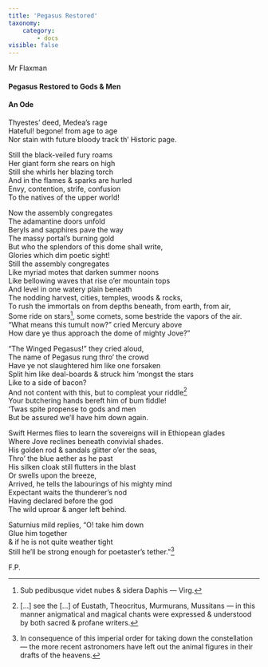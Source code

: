 ```yaml
---
title: 'Pegasus Restored'
taxonomy:
    category:
        - docs
visible: false
---
```


<div class="author">Mr Flaxman</div>

#### Pegasus Restored to Gods & Men  
  
#### An Ode  
  
Thyestes’ deed, Medea’s rage  
Hateful! begone! from age to age  
Nor stain with future bloody track th’ Historic page.  
  
Still the black-veiled fury roams  
Her giant form she rears on high  
Still she whirls her blazing torch  
And in the flames & sparks are hurled  
Envy, contention, strife, confusion  
To the natives of the upper world!  
  
Now the assembly congregates  
The adamantine doors unfold  
Beryls and sapphires pave the way  
The massy portal’s burning gold  
But who the splendors of this dome shall write,  
Glories which dim poetic sight!  
Still the assembly congregates  
Like myriad motes that darken summer noons  
Like bellowing waves that rise o’er mountain tops  
And level in one watery plain beneath  
The nodding harvest, cities, temples, woods & rocks,  
To rush the immortals on from depths beneath, from earth, from air,  
Some ride on stars[^1], some comets, some bestride the vapors of the air.  
“What means this tumult now?” cried Mercury above  
How dare ye thus approach the dome of mighty Jove?”  
  
“The Winged Pegasus!” they cried aloud,  
The name of Pegasus rung thro’ the crowd  
Have ye not slaughtered him like one forsaken  
Split him like deal-boards & struck him ’mongst the stars  
Like to a side of bacon?  
And not content with this, but to compleat your riddle[^2]  
Your butchering hands bereft him of bum fiddle!  
‘Twas spite propense to gods and men  
But be assured we’ll have him down again.  
  
Swift Hermes flies to learn the sovereigns will in Ethiopean glades  
Where Jove reclines beneath convivial shades.  
His golden rod & sandals glitter o’er the seas,  
Thro’ the blue aether as he past  
His silken cloak still flutters in the blast  
Or swells upon the breeze,  
Arrived, he tells the labourings of his mighty mind  
Expectant waits the thunderer’s nod  
Having declared before the god  
The wild uproar & anger left behind.  
  
Saturnius mild replies, “O! take him down  
Glue him together  
& if he is not quite weather tight  
Still he’ll be strong enough for poetaster’s tether.”[^3]  
  
F.P.

[^1]: Sub pedibusque videt nubes & sidera Daphis — Virg.  
  
[^2]: <span data-tippy="Greek text" class="red">[...]</span> see the <span data-tippy="Greek text" class="red">[...]</span> of Eustath, Theocritus, Murmurans, Mussitans — in this manner anigmatical and magical chants were expressed & understood by both sacred & profane writers.  
  
[^3]: In consequence of this imperial order for taking down the constellation — the more recent astronomers have left out the animal figures in their drafts of the heavens.  

